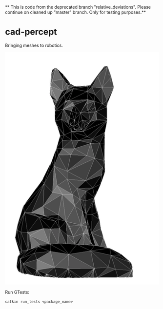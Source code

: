 ** This is code from the deprecated branch "relative_deviations". Please continue on cleaned up "master" branch. Only for testing purposes.**

# cad-percept
Bringing meshes to robotics.

![Cat](https://github.com/ethz-asl/cad-percept/blob/master/meshcat.png?raw=true)


Run GTests:

```
catkin run_tests <package_name>
```
